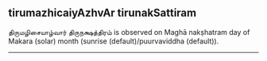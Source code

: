 ## tirumazhicaiyAzhvAr tirunakSattiram

திருமழிசையாழ்வார் திருநக்ஷத்திரம் is observed on Maghā nakṣhatram day of Makara (solar) month (sunrise (default)/puurvaviddha (default)).


---
